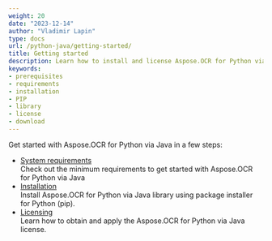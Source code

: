 ```yaml
---
weight: 20
date: "2023-12-14"
author: "Vladimir Lapin"
type: docs
url: /python-java/getting-started/
title: Getting started
description: Learn how to install and license Aspose.OCR for Python via Java and how to write simple OCR applications in Python.
keywords:
- prerequisites
- requirements
- installation
- PIP
- library
- license
- download
---
```


Get started with Aspose.OCR for Python via Java in a few steps:

- [System requirements](/ocr/python-java/system-requirements/)  
  Check out the minimum requirements to get started with Aspose.OCR for Python via Java
- [Installation](/ocr/python-java/installation/)  
  Install Aspose.OCR for Python via Java library using package installer for Python (pip).
- [Licensing](/ocr/python-java/licensing/)  
  Learn how to obtain and apply the Aspose.OCR for Python via Java license.
